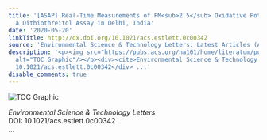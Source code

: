 ```yaml
---
title: '[ASAP] Real-Time Measurements of PM<sub>2.5</sub> Oxidative Potential Using
  a Dithiothreitol Assay in Delhi, India'
date: '2020-05-20'
linkTitle: http://dx.doi.org/10.1021/acs.estlett.0c00342
source: 'Environmental Science & Technology Letters: Latest Articles (ACS Publications)'
description: '<p><img src="https://pubs.acs.org/na101/home/literatum/publisher/achs/journals/content/estlcu/0/estlcu.ahead-of-print/acs.estlett.0c00342/20200520/images/medium/ez0c00342_0003.gif"
  alt="TOC Graphic"/></p><div><cite>Environmental Science & Technology Letters</cite></div><div>DOI:
  10.1021/acs.estlett.0c00342</div> ...'
disable_comments: true
---
```

<p><img src="https://pubs.acs.org/na101/home/literatum/publisher/achs/journals/content/estlcu/0/estlcu.ahead-of-print/acs.estlett.0c00342/20200520/images/medium/ez0c00342_0003.gif" alt="TOC Graphic"/></p><div><cite>Environmental Science & Technology Letters</cite></div><div>DOI: 10.1021/acs.estlett.0c00342</div> ...